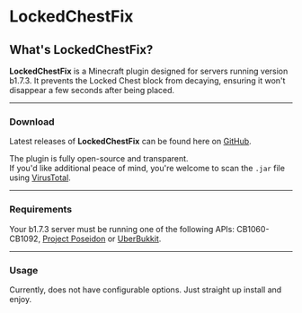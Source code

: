 # LockedChestFix
## What's LockedChestFix?
**LockedChestFix** is a Minecraft plugin designed for servers running version b1.7.3. It prevents the Locked Chest block from decaying, ensuring it won't disappear a few seconds after being placed.

---
### Download
Latest releases of **LockedChestFix** can be found here on [GitHub](https://github.com/AleksandarHaralanov/LockedChestFix/releases).<br>

The plugin is fully open-source and transparent.<br>
If you'd like additional peace of mind, you're welcome to scan the `.jar` file using [VirusTotal](https://www.virustotal.com/gui/home/upload).

---
### Requirements
Your b1.7.3 server must be running one of the following APIs: CB1060-CB1092, [Project Poseidon](https://github.com/retromcorg/Project-Poseidon) or [UberBukkit](https://github.com/Moresteck/Project-Poseidon-Uberbukkit).

---
### Usage
Currently, does not have configurable options. Just straight up install and enjoy.